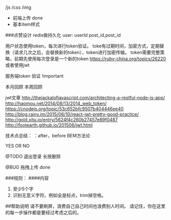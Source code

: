 /js
/css
/img

- 前端上传 done
- 基本item样式

###点赞设计
redis做持久化
user:
	userId
	post_id,post_id


用户状态使用token，每次进行token验证。
toke有过期时间，加密方式，定期替换（请求几次之后，会替换新的token），token进行加密传输。
token需要完整策略，前期先使用每次登录是一个新的token
https://ruby-china.org/topics/26220
或者使用jwt

服务端token 验证 !important



本月回顾
本周回顾

jwt文章
http://thejackalofjavascript.com/architecting-a-restful-node-js-app/
http://haomou.net/2014/08/13/2014_web_token/
https://cnodejs.org/topic/53c652bfc9507b404446ee40
http://blog.rainy.im/2015/06/10/react-jwt-pretty-good-practice/
http://gold.xitu.io/entry/5624f4c260b27457e89f0487
http://footearth.github.io/201506/jwt.html


技术点总结：
：after，before
BEM方法论

YES OR NO


@TODO
退出登录
长按删除

@BUG
拖拽上传 done


###规则：
####内容
1. 至少5个字
2. 识别无意义字符。例如全是标点，trim掉空格。

##帮助说明
请不要刷屏，浪费自己自己时间也浪费别人时间。
请记住，你在这里的每一步操作都是要经过考虑之后的。
